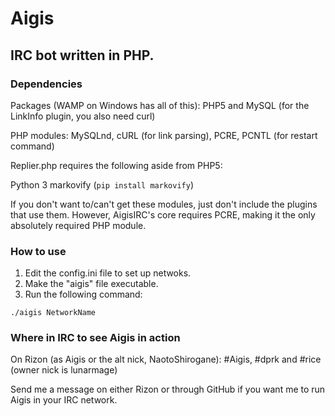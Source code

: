 # Aigis
## IRC bot written in PHP.

### Dependencies

Packages (WAMP on Windows has all of this): PHP5 and MySQL (for the LinkInfo plugin, you also need curl)

PHP modules: MySQLnd, cURL (for link parsing), PCRE, PCNTL (for restart command)

Replier.php requires the following aside from PHP5:

Python 3
markovify (`pip install markovify`)

If you don't want to/can't get these modules, just don't include the plugins that use them. However, AigisIRC's core requires PCRE, making it the only absolutely required PHP module.

### How to use

1. Edit the config.ini file to set up netwoks.
2. Make the "aigis" file executable.
3. Run the following command:
```
./aigis NetworkName
```

### Where in IRC to see Aigis in action

On Rizon (as Aigis or the alt nick, NaotoShirogane): #Aigis, #dprk and #rice (owner nick is lunarmage)

Send me a message on either Rizon or through GitHub if you want me to run Aigis in your IRC network.
